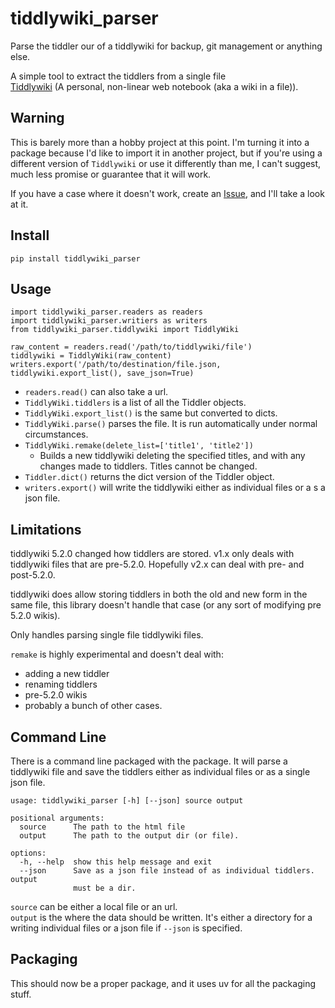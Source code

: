 # tiddlywiki_parser
Parse the tiddler our of a tiddlywiki for backup, git management or anything
else. 

A simple tool to extract the tiddlers from a single file  
[Tiddlywiki](https://tiddlywiki.com/) (A personal, non-linear 
web notebook (aka a wiki in a file)).


## Warning 

This is barely more than a hobby project at this point.  I'm turning 
it into a package because I'd like to import it in another project, 
but if you're using a different version of `Tiddlywiki` 
or use it differently than me, I can't suggest, 
much less promise or guarantee that it will work.

If you have a case where it doesn't work, create an 
[Issue](https://github.com/nephlm/tiddlywiki_parser/issues),
and I'll take a look at it.



## Install

```
pip install tiddlywiki_parser 
```

## Usage

```
import tiddlywiki_parser.readers as readers
import tiddlywiki_parser.writiers as writers
from tiddlywiki_parser.tiddlywiki import TiddlyWiki

raw_content = readers.read('/path/to/tiddlywiki/file')
tiddlywiki = TiddlyWiki(raw_content)
writers.export('/path/to/destination/file.json, tiddlywiki.export_list(), save_json=True)
```

* `readers.read()` can also take a url.
* `TiddlyWiki.tiddlers` is a list of all the Tiddler objects.
* `TiddlyWiki.export_list()` is the same but converted to dicts.
* `TiddlyWiki.parse()` parses the file.  It is run automatically under normal circumstances.
* `TiddlyWiki.remake(delete_list=['title1', 'title2'])`
  * Builds a new tiddlywiki deleting the specified titles, and with any changes 
  made to tiddlers.   Titles cannot be changed.
* `Tiddler.dict()` returns the dict version of the Tiddler object.
* `writers.export()` will write the tiddlywiki either as individual files or a s a json file. 

## Limitations

tiddlywiki 5.2.0 changed how tiddlers are stored.  v1.x only deals with 
tiddlywiki files that are pre-5.2.0.  Hopefully v2.x can deal 
with pre- and post-5.2.0.  

tiddlywiki does allow storing tiddlers 
in both the old and new form in the same file, this library doesn't 
handle that case (or any sort of modifying pre 5.2.0 wikis). 

Only handles parsing single file tiddlywiki files. 

`remake` is highly experimental and doesn't deal with:

* adding a new tiddler
* renaming tiddlers
* pre-5.2.0 wikis
* probably a bunch of other cases. 

## Command Line 

There is a command line packaged with the package.  It will parse a tiddlywiki file and save the tiddlers either as individual files or as a single json file. 

```
usage: tiddlywiki_parser [-h] [--json] source output

positional arguments:
  source      The path to the html file
  output      The path to the output dir (or file).

options:
  -h, --help  show this help message and exit
  --json      Save as a json file instead of as individual tiddlers. output
              must be a dir.
```

`source` can be either a local file or an url.  
`output` is the where the data should be written.  It's either a directory for a writing individual files or a json file if `--json` is specified.

## Packaging

This should now be a proper package, and it uses uv for all the packaging stuff.

